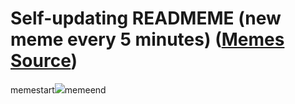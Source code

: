 # Self-updating READMEME (new meme every 5 minutes) ([Memes Source](https://bramses.notion.site/a49c1e962b7646879176ac3b327b6533?v=4d1eda54b170483cb03a40f257231764))

memestart![](https://www.notion.so/image/https%3A%2F%2Fs3-us-west-2.amazonaws.com%2Fsecure.notion-static.com%2F54d8f838-e5bc-4413-941b-b1c2c7960441%2FE14D5AB6-81AB-450E-893A-732E96E336A9.jpeg?table=block&id=9722d161-8c53-47b4-a3cc-f02fdd000f0d&cache=v2)memeend
